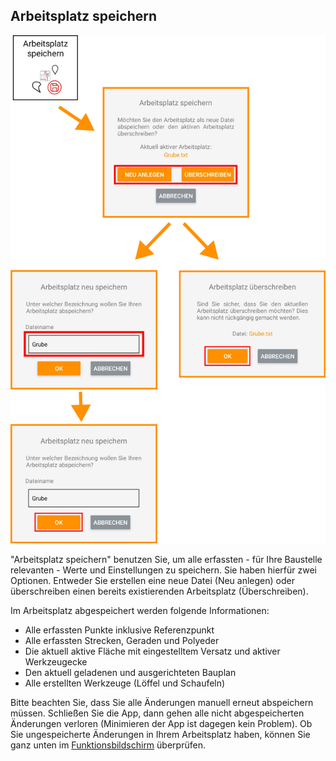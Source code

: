 ## Arbeitsplatz speichern
![Arbeitsplatz speichern](../images_funktionen/ArbeitsplatzSpeichern.png)

"Arbeitsplatz speichern" benutzen Sie, um alle erfassten - für Ihre Baustelle relevanten - Werte und Einstellungen zu speichern. Sie haben hierfür zwei Optionen. Entweder Sie erstellen eine neue Datei (Neu anlegen) oder überschreiben einen bereits existierenden Arbeitsplatz (Überschreiben). 

Im Arbeitsplatz abgespeichert werden folgende Informationen:

* Alle erfassten Punkte inklusive Referenzpunkt
* Alle erfassten Strecken, Geraden und Polyeder
* Die aktuell aktive Fläche mit eingestelltem Versatz und aktiver Werkzeugecke
* Den aktuell geladenen und ausgerichteten Bauplan
* Alle erstellten Werkzeuge (Löffel und Schaufeln)

Bitte beachten Sie, dass Sie alle Änderungen manuell erneut abspeichern müssen. Schließen Sie die App, dann gehen alle nicht abgespeicherten Änderungen verloren (Minimieren der App ist dagegen kein Problem). 
Ob Sie ungespeicherte Änderungen in Ihrem Arbeitsplatz haben, können Sie ganz unten im [Funktionsbildschirm](https://docs.excav.de/app/funktionen/uebersicht/) überprüfen. 

